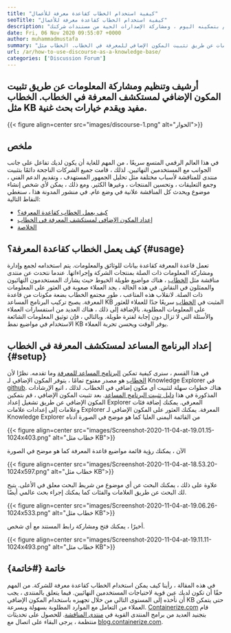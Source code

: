 ```yaml
---
title: "كيفية استخدام الخطاب كقاعدة معرفة للأعمال" 
seoTitle: "كيفية استخدام الخطاب كقاعدة معرفة للأعمال" 
description: "انتقل من خلال منشور المدونة هذا إذا كنت تتطلع إلى استخدام الخطاب كقاعدة للمعرفة. قم بتمكينه اليوم ، ومشاركة الإصدارات الحية من مستندات شركتك" 
date: Fri, 06 Nov 2020 09:55:07 +0000
author: muhammadmustafa
summary: "أرشيف وتنظيم ومشاركة المعلومات عن طريق تثبيت المكون الإضافي للمعرفة في الخطاب. الخطاب مثل KB مفيد ويقدم خيارات بحث غنية." 
url: /ar/how-to-use-discourse-as-a-knowledge-base/
categories: ['Discussion Forum']
---
```


## أرشيف وتنظيم ومشاركة المعلومات عن طريق تثبيت المكون الإضافي لمستكشف المعرفة في الخطاب. الخطاب مثل KB مفيد ويقدم خيارات بحث غنية.

{{< figure align=center src="images/discourse-1.png" alt="الحوار">}}


## ملخص
في هذا العالم الرقمي المتسع سريعًا ، من المهم للغاية أن يكون لديك تفاعل على جانب الجوانب مع المستخدمين النهائيين. لذلك ، قامت جميع الشركات الناجحة دائمًا بتثبيت منتدى للمناقشة لأسباب مختلفة مثل تحليل الجمهور المستهدف ، وتقديم الدعم الفني ، وجمع التعليقات ، وتحسين المنتجات ، وغيرها الكثير. ومع ذلك ، يمكن لأي شخص إنشاء موضوع ويحدث كل المناقشة علانية في وضع عام.
في منشور المدونة هذا ، سنغطي النقاط التالية:
  * [كيف يعمل الخطاب كقاعدة المعرفة؟][1]
  * [إعداد المكون الإضافي لمستكشف المعرفة في الخطاب][2]
  * [الخلاصة][3]

## كيف يعمل الخطاب كقاعدة المعرفة؟ {#usage}

تعمل قاعدة المعرفة كقاعدة بيانات للوثائق والمعلومات. يتم استخدامه لجمع وإدارة ومشاركة المعلومات ذات الصلة بمنتجات الشركة وإجراءاتها. عندما نتحدث عن منتدى مناقشة مثل [الخطاب][4] ، هناك مواضيع طويلة الخيوط حيث يشارك المستخدمون النهائيون والممثلون في النقاش. في هذه الحالة ، يجد العملاء صعوبة في العثور على المعلومات ذات الصلة. لانقلاب هذه المتاعب ، طور مجتمع الخطاب بضعة مكونات من قاعدة المعرفة.
يصبح تركيب البرنامج المساعد KB المثبت في [الخطاب][4] سريعًا جدًا للعملاء للعثور على المعلومات المطلوبة. بالإضافة إلى ذلك ، هناك العديد من استفسارات العملاء والأسئلة التي لا تزال دون إجابة لفترة طويلة. وبالتالي ، فإن توثيق المعلومات الشائعة الاستخدام في مواضيع نمط KB يوفر الوقت ويحسن تجربة العملاء.

## إعداد البرنامج المساعد لمستكشف المعرفة في الخطاب {#setup}

في هذا القسم ، سنرى كيفية تمكين [البرنامج المساعد للمعرفة][5] وما تقدمه.
نظرًا لأن [الخطاب][4] هو مصدر مفتوح تمامًا ، يتوفر المكون الإضافي لـ Knowledge Explorer في [github][5].
هناك خطوات سهلة لتثبيت أي مكون إضافي في الخطاب. لذلك ، اتبع الإرشادات المذكورة في هذا [دليل تثبيت البرنامج المساعد][6].
بعد تثبيت المكون الإضافي ، قم بتمكين المكون الإضافي عن طريق تشغيل إعداد Explorer المعرفي. يمكنك إضافة فئات وعلامات إلى إعدادات علامات Explorer المعرفة.
يمكنك العثور على المكون الإضافي لـ Knowledge Explorer من القائمة اليمنى العليا كما هو موضح في الصورة أدناه

{{< figure align=center src="images/Screenshot-2020-11-04-at-19.01.15-1024x403.png" alt="خطاب مثل KB">}}

الآن ، يمكنك رؤية قائمة مواضيع قاعدة المعرفة كما هو موضح في الصورة

{{< figure align=center src="images/Screenshot-2020-11-04-at-18.53.20-1024x597.png" alt="خطاب مثل KB">}}

علاوة على ذلك ، يمكنك البحث عن أي موضوع من شريط البحث معلق في الأعلى. يتيح لك البحث عن طريق العلامات والفئات كما يمكنك إجراء بحث عالمي أيضًا.

{{< figure align=center src="images/Screenshot-2020-11-04-at-19.06.26-1024x533.png" alt="خطاب مثل KB">}}

أخيرًا ، يمكنك فتح ومشاركة رابط المستند مع أي شخص.

{{< figure align=center src="images/Screenshot-2020-11-04-at-19.11.11-1024x493.png" alt="خطاب مثل KB">}}


## خاتمة  {#خاتمة}

في هذه المقالة ، رأينا كيف يمكن استخدام الخطاب كقاعدة معرفة للشركة. من المهم حقًا أن تكون لديك عين قوية لاحتياجات المستخدمين النهائيين. فيما يتعلق بالمنتدى ، يجب أن نأخذه إلى المستوى التالي من خلال تجهيزه باستخدام المكون الإضافي KB حتى يتمكن العملاء من التعامل مع الموارد المطلوبة بسهولة وبسرعة.
[Containerize.com][7] قام بتجنيد العديد من برامج المنتدى القوية في [منتدى المناقشة][8]. للحصول على تحديثات منتظمة ، يرجى البقاء على اتصال مع [blog.containerize.com][9].



[1]: #usage
[2]: #setup
[3]: #Conclusion
[4]: https://products.containerize.com/discussion-forum/discourse
[5]: https://github.com/discourse/discourse-knowledge-explorer
[6]: https://meta.discourse.org/t/install-a-plugin/19157
[7]: https://www.containerize.com/
[8]: https://products.containerize.com/discussion-forum
[9]: https://blog.containerize.com/
